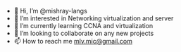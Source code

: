 - 👋 Hi, I’m @mishray-langs
- 👀 I’m interested in Networking virtualization and server
- 🌱 I’m currently learning CCNA and virtualization 
- 💞️ I’m looking to collaborate on any new projects 
- 📫 How to reach me mlv.mic@gmail.com

<!---
mishray-langs/mishray-langs is a ✨ special ✨ repository because its `README.md` (this file) appears on your GitHub profile.
You can click the Preview link to take a look at your changes.
--->
